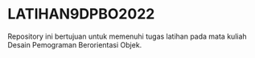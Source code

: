 # LATIHAN9DPBO2022
Repository ini bertujuan untuk memenuhi tugas latihan pada mata kuliah Desain Pemograman Berorientasi Objek. 
